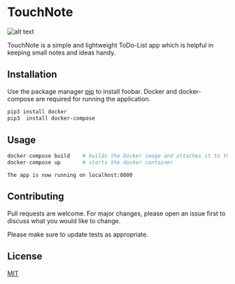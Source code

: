 # TouchNote

![alt text](https://assets.skyfilabs.com/images/blog/haptics-technology.jpg)

TouchNote is a simple and lightweight ToDo-List app which is helpful in keeping small notes and ideas handy.

## Installation

Use the package manager [pip](https://pip.pypa.io/en/stable/) to install foobar.
Docker and docker-compose are required for running the application.

```bash
pip3 install docker
pip3  install docker-compose
```

## Usage

```python
docker-compose build    # builds the Docker image and attaches it to the container
docker-compose up       # starts the docker container
```
    The app is now running on localhost:8000

## Contributing
Pull requests are welcome. For major changes, please open an issue first to discuss what you would like to change.

Please make sure to update tests as appropriate.

## License
[MIT](https://choosealicense.com/licenses/mit/)
